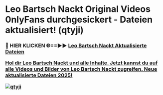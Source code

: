 # Leo Bartsch Nackt Original Videos 0nlyFans durchgesickert - Dateien aktualisiert! (qtyji)

<h3>🔴 HIER KLICKEN 🌐==►► <a href="https://tinyurl.com/h6vf6nb8" rel="nofollow">Leo Bartsch Nackt Aktualisierte Dateien

Hol dir Leo Bartsch Nackt und alle Inhalte. Jetzt kannst du auf alle Videos und Bilder von Leo Bartsch Nackt zugreifen. Neue aktualisierte Dateien 2025!

[![qtyji](https://i.imgur.com/sD4kR3V.gif)](https://tinyurl.com/h6vf6nb8)
